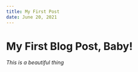 ```yaml
---
title: My First Post
date: June 20, 2021
---
```


# My First Blog Post, Baby!

*This is a beautiful thing*